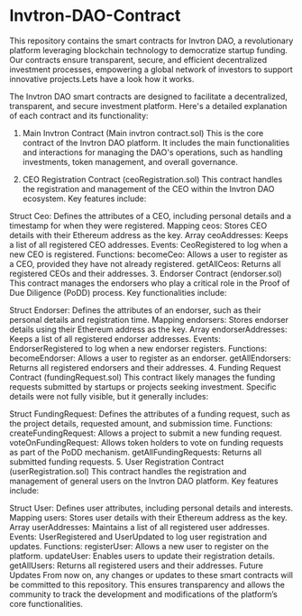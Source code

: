 # Invtron-DAO-Contract
This repository contains the smart contracts for Invtron DAO, a revolutionary platform leveraging blockchain technology to democratize startup funding. Our contracts ensure transparent, secure, and efficient decentralized investment processes, empowering a global network of investors to support innovative projects.Lets have a look how it works.

The Invtron DAO smart contracts are designed to facilitate a decentralized, transparent, and secure investment platform. Here's a detailed explanation of each contract and its functionality:

1. Main Invtron Contract (Main invtron contract.sol)
This is the core contract of the Invtron DAO platform. It includes the main functionalities and interactions for managing the DAO's operations, such as handling investments, token management, and overall governance.

2. CEO Registration Contract (ceoRegistration.sol)
This contract handles the registration and management of the CEO within the Invtron DAO ecosystem. Key features include:

Struct Ceo: Defines the attributes of a CEO, including personal details and a timestamp for when they were registered.
Mapping ceos: Stores CEO details with their Ethereum address as the key.
Array ceoAddresses: Keeps a list of all registered CEO addresses.
Events: CeoRegistered to log when a new CEO is registered.
Functions:
becomeCeo: Allows a user to register as a CEO, provided they have not already registered.
getAllCeos: Returns all registered CEOs and their addresses.
3. Endorser Contract (endorser.sol)
This contract manages the endorsers who play a critical role in the Proof of Due Diligence (PoDD) process. Key functionalities include:

Struct Endorser: Defines the attributes of an endorser, such as their personal details and registration time.
Mapping endorsers: Stores endorser details using their Ethereum address as the key.
Array endorserAddresses: Keeps a list of all registered endorser addresses.
Events: EndorserRegistered to log when a new endorser registers.
Functions:
becomeEndorser: Allows a user to register as an endorser.
getAllEndorsers: Returns all registered endorsers and their addresses.
4. Funding Request Contract (fundingRequest.sol)
This contract likely manages the funding requests submitted by startups or projects seeking investment. Specific details were not fully visible, but it generally includes:

Struct FundingRequest: Defines the attributes of a funding request, such as the project details, requested amount, and submission time.
Functions:
createFundingRequest: Allows a project to submit a new funding request.
voteOnFundingRequest: Allows token holders to vote on funding requests as part of the PoDD mechanism.
getAllFundingRequests: Returns all submitted funding requests.
5. User Registration Contract (userRegistration.sol)
This contract handles the registration and management of general users on the Invtron DAO platform. Key features include:

Struct User: Defines user attributes, including personal details and interests.
Mapping users: Stores user details with their Ethereum address as the key.
Array userAddresses: Maintains a list of all registered user addresses.
Events: UserRegistered and UserUpdated to log user registration and updates.
Functions:
registerUser: Allows a new user to register on the platform.
updateUser: Enables users to update their registration details.
getAllUsers: Returns all registered users and their addresses.
Future Updates
From now on, any changes or updates to these smart contracts will be committed to this repository. This ensures transparency and allows the community to track the development and modifications of the platform’s core functionalities.
